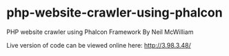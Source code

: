 # php-website-crawler-using-phalcon
PHP website crawler using Phalcon Framework
By Neil McWilliam

Live version of code can be viewed online here: 
http://3.98.3.48/
